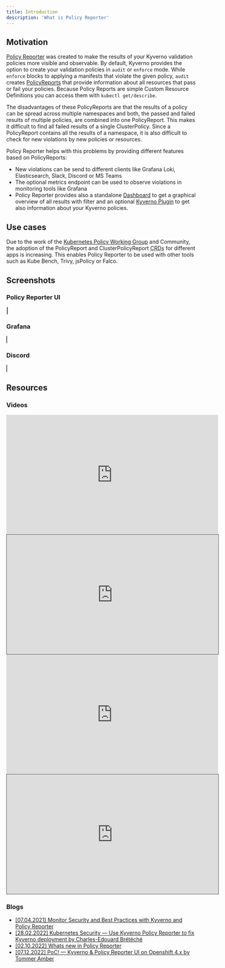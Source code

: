 ```yaml
---
title: Introduction
description: 'What is Policy Reporter'
---
```


## Motivation

<a href="https://github.com/kyverno/policy-reporter" target="_blank">Policy Reporter</a> was created to make the results of your Kyverno validation policies more visible and observable. By default, Kyverno provides the option to create your validation policies in `audit` or `enforce` mode. While `enforce` blocks to applying a manifests that violate the given policy, `audit` creates [PolicyReports](https://kyverno.io/docs/policy-reports/) that provide information about all resources that pass or fail your policies. Because Policy Reports are simple Custom Resource Definitions you can access them with `kubectl get/describe`.

The disadvantages of these PolicyReports are that the results of a policy can be spread across multiple namespaces and both, the passed and failed results of multiple policies, are combined into one PolicyReport. This makes it difficult to find all failed results of a single ClusterPolicy. Since a PolicyReport contains all the results of a namespace, it is also difficult to check for new violations by new policies or resources.

Policy Reporter helps with this problems by providing different features based on PolicyReports:
* New violations can be send to different clients like Grafana Loki, Elasticsearch, Slack, Discord or MS Teams
* The optional metrics endpoint can be used to observe violations in monitoring tools like Grafana
* Policy Reporter provides also a standalone <a href="https://github.com/kyverno/policy-reporter-ui" target="_blank">Dashboard</a> to get a graphical overview of all results with filter and an optional <a href="https://github.com/kyverno/policy-reporter-kyverno-plugin" target="_blank">Kyverno Plugin</a> to get also information about your Kyverno policies.

## Use cases

Due to the work of the <a href="https://github.com/kubernetes-sigs/wg-policy-prototypes" target="_blank">Kubernetes Policy Working Group</a> and Community, the adoption of the PolicyReport and ClusterPolicyReport <abbr title="Custom Resource Definitions">CRDs</abbr> for different apps is increasing. This enables Policy Reporter to be used with other tools such as Kube Bench, Trivy, jsPolicy or Falco.

## Screenshots

### Policy Reporter UI

<nuxt-img src="/images/screenshots/dashboard-light.png" style="border: 1px solid #ccc" class="light-img" alt="Dashboard light"></nuxt-img>
<nuxt-img src="/images/screenshots/dashboard-dark.png" style="border: 1px solid #555" class="dark-img" alt="Dashboard dark"></nuxt-img>

### Grafana

<nuxt-img src="/images/screenshots/grafana.png" style="border: 1px solid #555" alt="Grafana: Policy Report Details"></nuxt-img>

### Discord

<nuxt-img src="/images/screenshots/discord.png" style="border: 1px solid #555" alt="Discord: Policy Report Alert"></nuxt-img>

## Resources

### Videos
<iframe width="560" height="315" src="https://www.youtube-nocookie.com/embed/PjgAfN2_rkg" width="100%" title="YouTube video player" frameborder="0" allow="accelerometer; autoplay; clipboard-write; encrypted-media; gyroscope; picture-in-picture; web-share" allowfullscreen></iframe>
<br />
<iframe width="560" height="315" src="https://www.youtube-nocookie.com/embed/1mKywg9f5Fw" title="YouTube video player" frameborder="0" allow="accelerometer; autoplay; clipboard-write; encrypted-media; gyroscope; picture-in-picture" allowfullscreen width="100%" style="border: 1px solid #555"></iframe>
<br />
<iframe width="560" height="315" src="https://www.youtube-nocookie.com/embed/ZrOtTELNLyg" title="YouTube video player" frameborder="0" allow="accelerometer; autoplay; clipboard-write; encrypted-media; gyroscope; picture-in-picture; web-share" allowfullscreen></iframe>
<br />
<iframe width="560" height="315" src="https://www.youtube-nocookie.com/embed/tG-YLGF9_Aw" title="YouTube video player" frameborder="0" allow="accelerometer; autoplay; clipboard-write; encrypted-media; gyroscope; picture-in-picture" allowfullscreen width="100%" style="border: 1px solid #555"></iframe>

### Blogs

* [[07.04.2021] Monitor Security and Best Practices with Kyverno and Policy Reporter](https://blog.webdev-jogeleit.de/blog/monitor-security-with-kyverno-and-policy-reporter/)
* [[28.02.2022] Kubernetes Security — Use Kyverno Policy Reporter to fix Kyverno deployment by Charles-Edouard Brétéché](https://medium.com/@charled.breteche/kubernetes-security-use-kyverno-policy-reporter-to-fix-kyverno-deployment-22f3bb18540c)
* [[02.10.2022] Whats new in Policy Reporter](https://blog.webdev-jogeleit.de/blog/observe-security-with-policy-reporter/)
* [[07.12.2022] PoC! — Kyverno & Policy Reporter UI on Openshift 4.x by Tommer Amber](https://medium.com/@tamber/poc-kyverno-policy-reporter-ui-on-openshift-4-x-f79ea6a0818b)